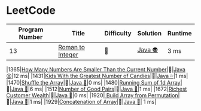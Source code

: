 # LeetCode

| Program Number | Title | Difficulty | Solution | Runtime |
|---| ----- | ----- | -------- | ------- |
|13|[ Roman to Integer](https://leetcode.com/problems/roman-to-integer/)|:cake:|[Java :alien:](./LeetCode%20Solutions/Roman%20To%20Integer.java)|3 ms|

|1365|[How Many Numbers Are Smaller Than the Current Number](https://leetcode.com/problems/how-many-numbers-are-smaller-than-the-current-number/)|:cake:|[Java :tired_face:](./LeetCode%20Solutions/How%20Many%20Numbers%20Are%20Smaller%20Than%20the%20Current%20Number.java)|12 ms|
|1431|[Kids With the Greatest Number of Candies](https://leetcode.com/problems/kids-with-the-greatest-number-of-candies/)|:cake:|[Java :sweat_drops:](./LeetCode%20Solutions/Kids%20With%20the%20Greatest%20Number%20of%20Candies.java)|1 ms|
|1470|[Shuffle the Array](https://leetcode.com/problems/shuffle-the-array/)|:cake:|[Java :speak_no_evil:](./LeetCode%20Solutions/Shuffle%20the%20Array.java)|0 ms|
|1480|[Running Sum of 1d Array](https://leetcode.com/problems/running-sum-of-1d-array/)|:cake:|[Java :space_invader:](./LeetCode%20Solutions/Running%20Sum%20of%201d%20Array.java)|6 ms|
|1512|[Number of Good Pairs](https://leetcode.com/problems/number-of-good-pairs/)|:cake:|[Java :yellow_heart:](./LeetCode%20Solutions/Number%20of%20Good%20Pairs.java)|1 ms|
|1672|[Richest Customer Wealth](https://leetcode.com/problems/richest-customer-wealth/)|:cake:|[Java :robot:](./LeetCode%20Solutions/Richest%20Customer%20Wealth.java)|0 ms|
|1920|[ Build Array from Permutation](https://leetcode.com/problems/build-array-from-permutation/)|:cake:|[Java :sushi:](./LeetCode%20Solutions/Build%20Array%20from%20Permutation.java)|1 ms|
|1929|[Concatenation of Array](https://leetcode.com/problems/concatenation-of-array/)|:cake:|[Java :cup_with_straw:](./LeetCode%20Solutions/Concatenation%20of%20Array.java)| 1 ms|
